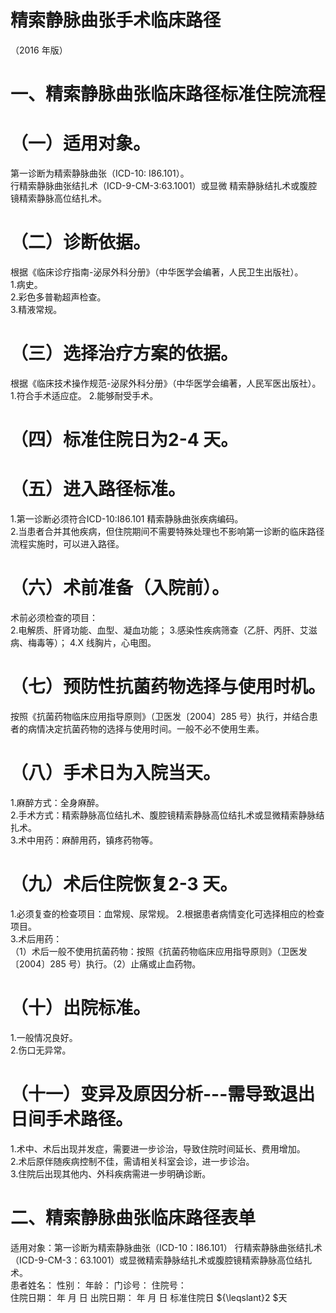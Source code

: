 # 精索静脉曲张手术临床路径  
（2016 年版）  
# 一、精索静脉曲张临床路径标准住院流程  
# （一）适用对象。  
第一诊断为精索静脉曲张（ICD-10: I86.101）。  
行精索静脉曲张结扎术（ICD-9-CM-3:63.1001）或显微 精索静脉结扎术或腹腔镜精索静脉高位结扎术。  
# （二）诊断依据。  
根据《临床诊疗指南-泌尿外科分册》（中华医学会编著，人民卫生出版社）。  
1.病史。  
2.彩色多普勒超声检查。  
3.精液常规。  
# （三）选择治疗方案的依据。  
根据《临床技术操作规范-泌尿外科分册》（中华医学会编著，人民军医出版社）。  
1.符合手术适应症。 2.能够耐受手术。  
# （四）标准住院日为2-4 天。  
# （五）进入路径标准。  
1.第一诊断必须符合ICD-10:I86.101 精索静脉曲张疾病编码。  
2.当患者合并其他疾病，但住院期间不需要特殊处理也不影响第一诊断的临床路径流程实施时，可以进入路径。  
# （六）术前准备（入院前）。  
术前必须检查的项目：  
2.电解质、肝肾功能、血型、凝血功能； 3.感染性疾病筛查（乙肝、丙肝、艾滋病、梅毒等）； 4.X 线胸片，心电图。  
# （七）预防性抗菌药物选择与使用时机。  
按照《抗菌药物临床应用指导原则》（卫医发〔2004〕285 号）执行，并结合患者的病情决定抗菌药物的选择与使用时间。一般不必不使用生素。  
# （八）手术日为入院当天。  
1.麻醉方式：全身麻醉。  
2.手术方式：精索静脉高位结扎术、腹腔镜精索静脉高位结扎术或显微精索静脉结扎术。  
3.术中用药：麻醉用药，镇疼药物等。  
# （九）术后住院恢复2-3 天。  
1.必须复查的检查项目：血常规、尿常规。 2.根据患者病情变化可选择相应的检查项目。  
3.术后用药：  
（1）术后一般不使用抗菌药物：按照《抗菌药物临床应用指导原则》（卫医发〔2004〕285 号）执行。（2）止痛或止血药物。  
# （十）出院标准。  
1.一般情况良好。  
2.伤口无异常。  
# （十一）变异及原因分析---需导致退出日间手术路径。  
1.术中、术后出现并发症，需要进一步诊治，导致住院时间延长、费用增加。  
2.术后原伴随疾病控制不佳，需请相关科室会诊，进一步诊治。  
3.住院后出现其他内、外科疾病需进一步明确诊断。  
# 二、精索静脉曲张临床路径表单  
适用对象：第一诊断为精索静脉曲张（ICD-10：I86.101） 行精索静脉曲张结扎术（ICD-9-CM-3：63.1001）或显微精索静脉结扎术或腹腔镜精索静脉高位结扎术。  
患者姓名：               性别：    年龄：      门诊号：        住院号：  
住院日期：       年   月   日     出院日期：     年  月  日   标准住院日 ${\leqslant}2 $天  
